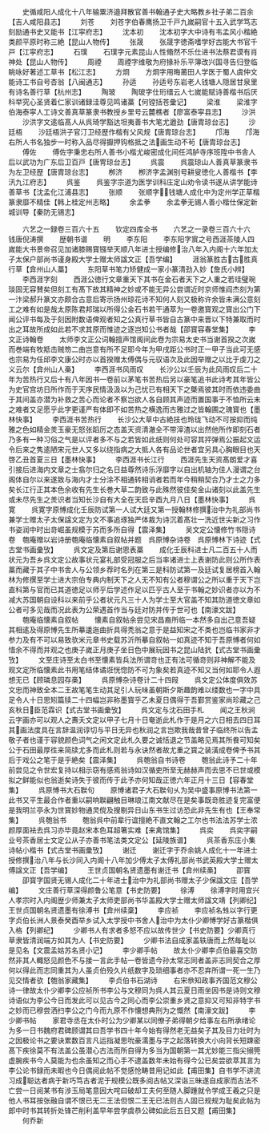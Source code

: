 <!-- { "loadSidebar": true } -->
　　史循咸阳人成化十八年输粟济邉拜散官善书翰通子史大略教乡社子弟二百余【吉人咸阳县志】
　　刘苍
　　刘苍字伯春鹰扬卫千戸九嵗嗣官十五入武学笃志刻励通书史又能书【江寜府志】
　　沈本初
　　沈本初字大中诗有韦孟风小楷絶类颜平原时称三絶【昆山人物传】
　　张晟
　　张晟字徳斋嗜学好古能大书官千戸【江寜府志】
　　石璞
　　石璞字元素昆山人性翛然不乐仕进书法蔡君谟有肖神处【昆山人物传】
　　周禋
　　周禋字维敬为府掾补乐平簿改兴国寻告归登临眺咏好著述工草书【松江志】
　　方烱
　　方烱字用晦莆田人学医于蜀人虞仲文能诗工书自号杏翁【八闽通志】
　　孙适
　　孙适号东岩老人钱塘人隠居甘泉里有诗名善行草【杭州志】
　　陶玻
　　陶玻字仕珩缙云人七嵗能赋诗善楷书后厌科举究心圣贤着仁家训诸録洼尊见鸣诸藁【何镗括苍彚记】
　　梁淮
　　梁淮字伯海泰寜人工诗文善真草篆隶书教授乡里号云麓樵者【廖富泰寜县志】
　　沙洪
　　沙洪字文逺临髙人从呉琦学豁达坦夷善书大笔尤遒劲【唐胄琼台志】
　　沙廷梧
　　沙廷梧洪子官汀卫经歴作楷有父风规【唐胄琼台志】
　　邝海
　　邝海右所人书名独步一时称入品尽得擫押钩格抵之法画生动不茍【唐胄琼台志】
　　傅佐
　　傅佐字秉忠右所人善书小楷尤峻密成化间任鸿胪寺序班陞中书舎人后以武功为广东后卫百戸【唐冑琼台志】
　　呉震
　　呉震琼山人善真草篆隶书为左卫经歴【唐胄琼台志】
　　栁济
　　栁济字孟渊别号耕叟徳化人善楷书【李汛九江府志】
　　呉鉴
　　呉鉴字宗道为医学训科庄定山劝令读书遂从讲学能诗善草书【沈孟化江浦县志】
　　张顺
　　张顺字钱塘人成化中为定州学正草楷篆隶靡不精佳【韩上桂定州志略】
　　余孟拳
　　余孟拳无锡人善小楷仕保定新城训导【秦防无锡志】

　　六艺之一録卷三百六十五
　　钦定四库全书
　　六艺之一录卷三百六十六　　钱唐倪涛撰
　　歴朝书谱
　　明
　　李东阳
　　李东阳字賔之号西涯茶陵人四嵗能大书景帝召见加诸膝赐寳镪举天顺八年进士授编修治八年入内阁十六年加太子太保户部尚书谨身殿大学士赠太师諡文正【吾学编】
　　涯翁篆胜古古胜真行草【弇州山人藁】
　　东阳草书笔力矫健成一家小篆清劲入妙【詹氏小辨】
　　李西涯字刻
　　西涯公徳行文章重天下其书在金石者天下之人重之若珪璧琬琰固无容賛矣但刻工有髙下故其精神之妙或不能无异公尝谓近时京师惟阎杰刻为第一汴梁郝升篆文亦颇合古意后寄示扬州琼花诗不知何人刻又极称许余皆未满公意刻工之难有如是哉太原陈君邦瑞以所得公金石书若干通萃为一卷邀寳观之寳出公门下闻公评书每及于刻因附数语俾观者知之公真行草书皆自古篆中来晋以下特兼取而时出之耳故所成如此若不求其原而惟迹之逐岂知公书者哉【邵寳容春堂集】
　　李文正诗翰卷
　　太师李文正公词翰擅声馆阁间此卷为宗易太史书当谢首揆之次嵗而巻端有牧羝击贼笏二曲岂意有所不足耶今年为甲戌距公书时正一甲子当此可无感也宗易为任邱李文康公时亦以首揆赠太傅偶与元驭语次及此因举赠之以比于虔刀之义云尔【弇州山人槀】
　　李西涯书风雨叹
　　长沙公以壬辰为此风雨叹后二十年为苦热行又后十有八年因书一卷前以茅笔书苦热后另以豪笔追书此诗考其年皆公为史官宫坊日所作而于天序民情汲汲以为己忧已有相天下之槩焉彼其时而依违委曲于其间盖亦潜为补救之苦心而论者不察岂欲人各自顾其声迹而置国事于不恤所云末之难者又足愿乎此字更谨严有体即不如苦热之横逸而古雅过之皆翰圃之瑰寳也【墨林快事】
　　李西涯书苦热行
　　长沙公大草中古絶技也玲珑飞动不可按抑而纯雅之色如精金羙玉豪无怒张蹈厉之态盖天资清澈全不带滓渣以出然他所作即刻石者乃多有一种习俗之气是以评者多不与之若皆如此纸则何处可容其抨弹焉公振起文运令后来之隽逺陋宋元世人又多以绕指病之大抵人各有品论世者宜另具心胸眼目也天啓乙丑首夏三日【墨林快事】
　　李西涯书长江行
　　西涯先生天资髙朗爱才喜引接后进海内文章之士翕尔归之名日益尊然诗乐浮靡字以自出机轴为佳人漫谓之台阁体自尔以来遂致与海内才士分涂不相通转相诮者若而年今稍稍契合乃才士之力多矣长江行正其本色余收有先生长巻大草二韵致与此殊然彼佳矣金山诸刻以此盖先生或未尽先生之羙识者当知长沙自有大全在天启辛酉九月八日【墨林快事】
　　呉寛
　　呉寛字原愽成化壬辰防试第一人试大廷又第一授翰林修撰治中为礼部尚书兼学士赠太子太保諡文定为文不事追琢独严体裁为诗沉着髙壮一洗近世尖新之习作书姿润中时出竒崛虽规模于苏而多所自得【震泽集】
　　吴文定公懐修竹书隠诗卷　匏庵赠以岩诗册匏庵临懐素自叙帖并题　呉原愽杂诗卷　呉原愽林下诗迹【式古堂书画彚攷】
　　呉文定及第后谢恩表藁
　　成化壬辰科进士凡二百五十人而状元为吾乡呉文定公故事状元宴礼部受冠服之后当率诸进士上表谢防此则公所作表藁而藏于其子中书舎人与公领乡荐时名列在第三是科防试第一及廷试复居榜首入翰林为修撰至学士进大宗伯专典内制天下之人无不知有公者穆谓公之所以重于天下岂直科第与官而已其道徳足以师乎后学述作足以匹乎古人至于书翰之妙识者亦以为不减大苏国朝自设科以来前乎公者状元凡三十人为学士至大官盖不知其防道徳文章如公者可多见哉而况此表为公荣遇首作当与廷对防并传于世可也【南濠文跋】
　　匏庵临懐素自叙帖
　　懐素自叙帖余尝见宋昌裔所临一本然多自出己意吾疑其相逺及得原愽先生所摹逶迤曲折具得秃翁之意于是益知宋之不类也岂临书家非才参力及有不可以易致欤米元章书史载苏沂所摹自叙帖一如真迹不知于吾原愽者何如惜余不得而并观之也庚子嵗正月庚子坐日色中展玩因书之昆山陆釴【式古堂书画彚攷】
　　文至庄诗至太白书至懐素皆兵法所谓竒也正有法可循竒则非神解不能及观文定所临懐素此书用笔结体谲诳恍惚防不可为象矣若真迹不知又当何如耶令人遐想无已【顾璘息园存槀】
　　呉原愽杂诗卷计二十四叚
　　呉文定公体度俱效苏文忠而神致全本二王故笔笔生动其足引人玩味虽朝斯夕斯趣韵难以缕数也一字中具足令人十日思矧篇牍二十四幅岂非称墨寳乎乙未夏日偶得于吾鄞赏鉴家尚珍藏之己亥秋日臣范霖识【式古堂书画彚攷】
　　呉文定与沈石田手札
　　闻之王秋涧云字画亦可以观人之夀夭文定以甲子七月十日奄逝此札作于是月之六日相去四日耳其画法度具在言辞温润谆切与平日无异也秋润之言岂欺我哉昔曾子临终所以告孟敬子者也谨于容貌颜色词气之闲文定此札久要之诚恬退之节盖略见焉其所飬可知矣公于石田最厚徃来简牍尤多而此札则若与永诀然者故尤重之寳之装潢成卷俾予书其后于戏公之笔于是乎絶矣【震泽集】
　　呉匏翁自书诗卷
　　匏翁此诗予二十年前尝见之令世宏复持以相示窃有感焉翁诗如汉循吏所至无赫赫声而去思不已世或模拟之鲜能似也翁逝矣诗失于彼而传于此予亦何知哉正徳六年正月十三日【容春堂集】
　　呉原愽书大石聫句
　　原愽诸君子大石聫句乆为吴中盛事原愽书法第一此书又平生最合作者重以嗣响聫翩触目琳琅江南文献尽在是矣事既竒胜迹复完富便是我明兰亭永为世寳妙物通灵傥及搜剔异日山东书生过访恐此非先生有也【王奉常集】
　　呉匏翁书
　　匏翁呉中前辈行谊擅絶不直文翰之工尔也书法法苏学士浓颜厚面袪去呉习亦毕竟赵宋本色耳超箸实难【来禽馆集】
　　呉奕
　　呉奕字嗣业号茶香居士文定公从子亦善书笔法类文定公【延陵族谱】
　　呉茶香东庄小集诗帖小楷书【式古堂书画彚攷】
　　谢迁
　　谢迁字于乔余姚人成化十一年进士授修撰治八年与长沙同入内阁十八年加少傅太子太傅礼部尚书武英殿大学士赠太傅諡文正【吾学编】
　　王世贞国朝名贤遗墨有谢迁书【弇州续槀】
　　卲寳
　　卲寳字国贤无锡人成化二十年进士治中为礼部尚书赠太子少保諡文庄【吾学编】
　　文庄善行草深得颜鲁公笔意【书史防要】
　　徐溥
　　徐溥字时用宜兴人孝宗时入内阁歴少师兼太子太师吏部尚书华盖殿大学士赠太师諡文靖【列卿纪】王世贞国朝名贤遗墨有徐溥书【弇州续稾】
　　李应祯
　　李应祯名甡以字行更字贞伯长洲人景泰癸酉举乡试入太学授中书舍人治中为太仆少卿愽学好古篆楷俱入格【列卿纪】
　　少卿书人有求者多怒不应以故传世少【书史防要】少卿真行草隶皆清润端方如其为人【书史防要】
　　少卿书法自成家盖轶唐而上然毎耻以是见名【文震孟姑苏名贤小记】
　　李少卿手帖
　　故太仆少卿李贞伯最喜交防然非其人輙怒见颜色不与接一言此手帖一卷皆遗今孙太常志同者盖非志同契合之厚何以得此而志同重其为人虽贞伯殁久片纸数字及琐细事者亦不忍弃所谓一死一生乃见交情者欤【匏翁家藏集】
　　李贞伯书石湖诗
　　右宋叅知政事齐国范文穆公诗一律故太仆少卿李公应祯所书李公与文穆同为呉人其云夏日雨坐因书是诗则文穆诗语似为李公今日而发此可以见古今之同心而李公崇重乡贤之意抑又可知非特字书之妙而已穆尝洒扫李公之门今而九原不作懐想典刑为之慨然【南濠文跋】
　　李少卿书帖
　　家君寺丞在太仆时公为少卿某以同僚子弟得朝夕给事左右所承绪论为多一日书魏府君碑顾谓其曰吾学书四十年今始有得然老无益矣子其及目力壮时为之因极论书之要诀累数百言凡运指凝思吮豪濡墨与字之起落转换大小向背长短踈密髙下疾徐莫不有法盖公虽潜心古法而所自得为多当为国朝第一其尤妙能三指尖搦筦虚腕疾书今人莫能为也余虽知之而心手不逮盖数年未始有得今公已矣尝欲萃其言为李公论书録而未暇也今日偶阅此帖不觉感怆畴昔用记如此【甫田集】自书学不讲流习成聪达者病于新巧笃古者泥于规模公既多阅古帖又深诣三昧遂自成家而古法不亡尝一日阅某书有涉玉局笔意因大咤曰破却工夫何至随人脚踵就令学成王羲之只是他人书耳按张融自谓不恨已无二王法但恨二王无已法则古人固已规规为耻矣此帖为郎中时书其转折处锋芒削利盖早年尝学虞恭公碑如此后五日又题【甫田集】
　　何乔新
